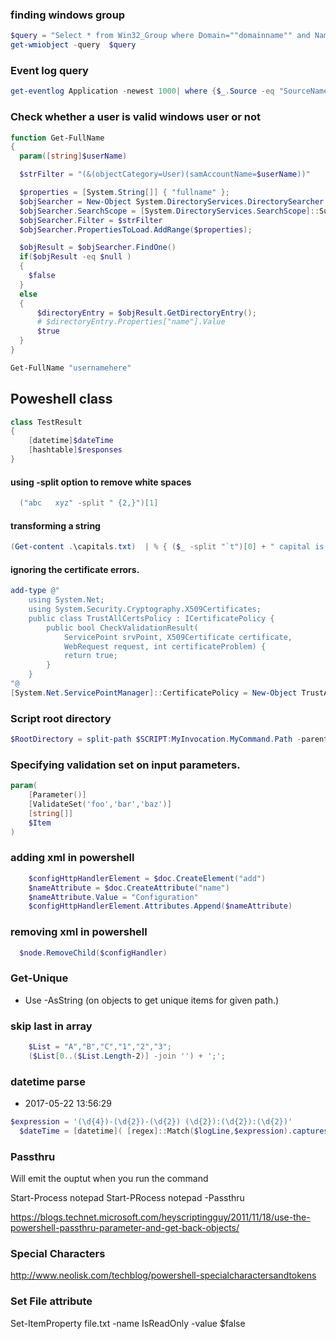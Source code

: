 ### finding windows group
``` powershell
$query = "Select * from Win32_Group where Domain=""domainname"" and Name=""groupname"""
get-wmiobject -query  $query
```

### Event log query
``` powershell
get-eventlog Application -newest 1000| where {$_.Source -eq "SourceName" -and $_.EntryType -eq "Warning"} | %{$_.Message} |out-file c:\temp\out.txt
```
### Check whether a user is valid windows user or not
``` powershell
function Get-FullName
{
  param([string]$userName)

  $strFilter = "(&(objectCategory=User)(samAccountName=$userName))"

  $properties = [System.String[]] { "fullname" };
  $objSearcher = New-Object System.DirectoryServices.DirectorySearcher
  $objSearcher.SearchScope = [System.DirectoryServices.SearchScope]::Subtree;
  $objSearcher.Filter = $strFilter
  $objSearcher.PropertiesToLoad.AddRange($properties);

  $objResult = $objSearcher.FindOne()
  if($objResult -eq $null )
  {
    $false
  }
  else
  {
      $directoryEntry = $objResult.GetDirectoryEntry();
      # $directoryEntry.Properties["name"].Value
      $true
  }
}

Get-FullName "usernamehere"
```

## Poweshell class

```powershell
class TestResult
{
    [datetime]$dateTime
    [hashtable]$responses
}
```

#### using -split option to remove white spaces
```powershell
  ("abc   xyz" -split " {2,}")[1]
```
#### transforming a string
```powershell
(Get-content .\capitals.txt)  | % { ($_ -split "`t")[0] + " capital is " + ($_ -split "`t")[1]}
```

#### ignoring the certificate errors.
```powershell
add-type @"
    using System.Net;
    using System.Security.Cryptography.X509Certificates;
    public class TrustAllCertsPolicy : ICertificatePolicy {
        public bool CheckValidationResult(
            ServicePoint srvPoint, X509Certificate certificate,
            WebRequest request, int certificateProblem) {
            return true;
        }
    }
"@
[System.Net.ServicePointManager]::CertificatePolicy = New-Object TrustAllCertsPolicy
```
### Script root directory
```powershell
$RootDirectory = split-path $SCRIPT:MyInvocation.MyCommand.Path -parent
```

### Specifying validation set on input parameters.
```powershell
param(
    [Parameter()]
    [ValidateSet('foo','bar','baz')]
    [string[]]
    $Item
)
```
### adding xml in powershell
```powershell
    $configHttpHandlerElement = $doc.CreateElement("add")
    $nameAttribute = $doc.CreateAttribute("name")
    $nameAttribute.Value = "Configuration"
    $configHttpHandlerElement.Attributes.Append($nameAttribute)
```    
### removing xml in powershell
```powershell
  $node.RemoveChild($configHandler)
```

### Get-Unique
* Use -AsString (on objects to get unique items for given path.)

### skip last in array
```powershell
    $List = "A","B","C","1","2","3";
    ($List[0..($List.Length-2)] -join '') + ';';
```

### datetime parse
* 2017-05-22 13:56:29
```powershell
$expression = '(\d{4})-(\d{2})-(\d{2}) (\d{2}):(\d{2}):(\d{2})'
  $dateTime = [datetime]( [regex]::Match($logLine,$expression).captures.groups[0].captures.value )
```
### Passthru
Will emit the ouptut when you run the command

Start-Process notepad
Start-PRocess notepad -Passthru

https://blogs.technet.microsoft.com/heyscriptingguy/2011/11/18/use-the-powershell-passthru-parameter-and-get-back-objects/

### Special Characters
http://www.neolisk.com/techblog/powershell-specialcharactersandtokens

### Set File attribute
Set-ItemProperty file.txt -name IsReadOnly -value $false


